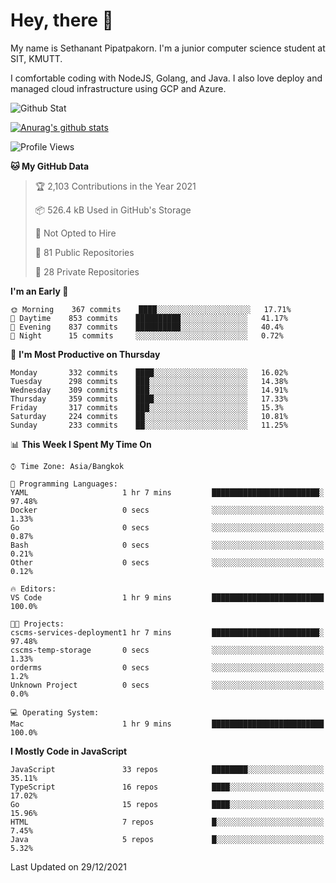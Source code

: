 # Hey, there 🙌
My name is Sethanant Pipatpakorn. I'm a junior computer science student at SIT, KMUTT.

I comfortable coding with NodeJS, Golang, and Java. I also love deploy and managed cloud infrastructure using GCP and Azure.

![Github Stat](https://github-profile-summary-cards.vercel.app/api/cards/profile-details?username=thetkpark&theme=dracula)

[![Anurag's github stats](https://github-readme-stats.vercel.app/api?username=thetkpark&count_private=true&show_icons=true&theme=tokyonight)](https://github.com/anuraghazra/github-readme-stats)

<!--START_SECTION:waka-->
![Profile Views](http://img.shields.io/badge/Profile%20Views-2-blue)

**🐱 My GitHub Data** 

> 🏆 2,103 Contributions in the Year 2021
 > 
> 📦 526.4 kB Used in GitHub's Storage 
 > 
> 🚫 Not Opted to Hire
 > 
> 📜 81 Public Repositories 
 > 
> 🔑 28 Private Repositories  
 > 
**I'm an Early 🐤** 

```text
🌞 Morning    367 commits    ████░░░░░░░░░░░░░░░░░░░░░   17.71% 
🌆 Daytime    853 commits    ██████████░░░░░░░░░░░░░░░   41.17% 
🌃 Evening    837 commits    ██████████░░░░░░░░░░░░░░░   40.4% 
🌙 Night      15 commits     ░░░░░░░░░░░░░░░░░░░░░░░░░   0.72%

```
📅 **I'm Most Productive on Thursday** 

```text
Monday       332 commits    ████░░░░░░░░░░░░░░░░░░░░░   16.02% 
Tuesday      298 commits    ███░░░░░░░░░░░░░░░░░░░░░░   14.38% 
Wednesday    309 commits    ███░░░░░░░░░░░░░░░░░░░░░░   14.91% 
Thursday     359 commits    ████░░░░░░░░░░░░░░░░░░░░░   17.33% 
Friday       317 commits    ███░░░░░░░░░░░░░░░░░░░░░░   15.3% 
Saturday     224 commits    ██░░░░░░░░░░░░░░░░░░░░░░░   10.81% 
Sunday       233 commits    ██░░░░░░░░░░░░░░░░░░░░░░░   11.25%

```


📊 **This Week I Spent My Time On** 

```text
⌚︎ Time Zone: Asia/Bangkok

💬 Programming Languages: 
YAML                     1 hr 7 mins         ████████████████████████░   97.48% 
Docker                   0 secs              ░░░░░░░░░░░░░░░░░░░░░░░░░   1.33% 
Go                       0 secs              ░░░░░░░░░░░░░░░░░░░░░░░░░   0.87% 
Bash                     0 secs              ░░░░░░░░░░░░░░░░░░░░░░░░░   0.21% 
Other                    0 secs              ░░░░░░░░░░░░░░░░░░░░░░░░░   0.12%

🔥 Editors: 
VS Code                  1 hr 9 mins         █████████████████████████   100.0%

🐱‍💻 Projects: 
cscms-services-deployment1 hr 7 mins         ████████████████████████░   97.48% 
cscms-temp-storage       0 secs              ░░░░░░░░░░░░░░░░░░░░░░░░░   1.33% 
orderms                  0 secs              ░░░░░░░░░░░░░░░░░░░░░░░░░   1.2% 
Unknown Project          0 secs              ░░░░░░░░░░░░░░░░░░░░░░░░░   0.0%

💻 Operating System: 
Mac                      1 hr 9 mins         █████████████████████████   100.0%

```

**I Mostly Code in JavaScript** 

```text
JavaScript               33 repos            ████████░░░░░░░░░░░░░░░░░   35.11% 
TypeScript               16 repos            ████░░░░░░░░░░░░░░░░░░░░░   17.02% 
Go                       15 repos            ████░░░░░░░░░░░░░░░░░░░░░   15.96% 
HTML                     7 repos             █░░░░░░░░░░░░░░░░░░░░░░░░   7.45% 
Java                     5 repos             █░░░░░░░░░░░░░░░░░░░░░░░░   5.32%

```



 Last Updated on 29/12/2021
<!--END_SECTION:waka-->
